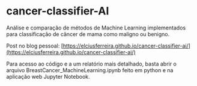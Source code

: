 # cancer-classifier-AI
Análise e comparação de métodos de Machine Learning implementados para classificação de câncer de mama como maligno ou benigno.

Post no blog pessoal: [https://elciusferreira.github.io/cancer-classifier-ai/](https://elciusferreira.github.io/cancer-classifier-ai/)

Para acesso ao código e a um relatório mais detalhado, basta abrir o arquivo BreastCancer_MachineLearning.ipynb feito em python e na aplicação web Jupyter Notebook.
